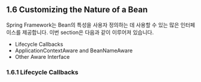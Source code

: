 ## 1.6 Customizing the Nature of a Bean

Spring Framework는 Bean의 특성을 사용자 정의하는 데 사용할 수 있는 많은 인터페이스를 제공합니다.
이번 section은 다음과 같이 이루어져 있습니다.

- Lifecycle Callbacks
- ApplicationContextAware and BeanNameAware
- Other Aware Interface

### 1.6.1 Lifecycle Callbacks

